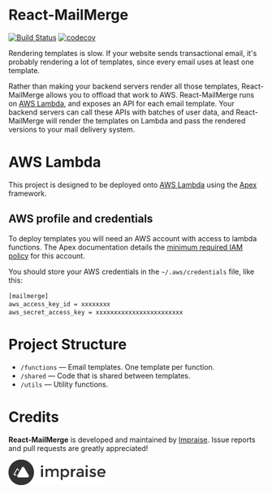 # React-MailMerge

[![Build Status](https://travis-ci.org/impraise/react-mailmerge.svg?branch=master)](https://travis-ci.org/impraise/react-mailmerge) [![codecov](https://codecov.io/gh/impraise/react-mailmerge/branch/master/graph/badge.svg)](https://codecov.io/gh/impraise/react-mailmerge)

Rendering templates is slow. If your website sends transactional email,
it's probably rendering a lot of templates, since every email uses at least
one template.

Rather than making your backend servers render all those templates,
React-MailMerge allows you to offload that work to AWS. React-MailMerge runs on
[AWS Lambda](https://aws.amazon.com/lambda/), and exposes an API for each
email template. Your backend servers can call these APIs with batches of
user data, and React-MailMerge will render the templates on Lambda
and pass the rendered versions to your mail delivery system.

# AWS Lambda

This project is designed to be deployed onto
[AWS Lambda](https://aws.amazon.com/lambda) using the
[Apex](http://apex.run) framework.

## AWS profile and credentials

To deploy templates you will need an AWS account with access to
lambda functions. The Apex documentation details the [minimum required
IAM policy](http://apex.run/#aws-credentials) for this account.

You should store your AWS credentials in the `~/.aws/credentials` file,
like this:

```
[mailmerge]
aws_access_key_id = xxxxxxxx
aws_secret_access_key = xxxxxxxxxxxxxxxxxxxxxxxx
```

# Project Structure

- `/functions` — Email templates. One template per function.
- `/shared` — Code that is shared between templates.
- `/utils` — Utility functions.

# Credits

**React-MailMerge** is developed and maintained by
[Impraise](http://www.impraise.com/).
Issue reports and pull requests are greatly appreciated!

![Impraise logo](impraise-logo.png)
